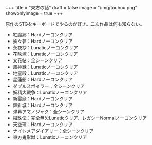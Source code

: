 +++
title = "東方の話"
draft = false
image = "/img/touhou.png"
showonlyimage = true
+++

原作のSTGをキーボードでやるのが好き。<!--more-->二次作品は何も知らない。

* 紅魔郷：Hardノーコンクリア
* 妖々夢：Hardノーコンクリア
* 永夜抄：Lunaticノーコンクリア
* 花映塚：Lunaticノーコンクリア
* 文花帖：全シーンクリア
* 風神録：Lunaticノーコンクリア
* 地霊殿：Lunaticノーコンクリア
* 星蓮船：Hardノーコンクリア
* ダブルスポイラー：全シーンクリア
* 妖精大戦争：Lunaticノーコンクリア
* 新霊廟：Hardノーコンクリア
* 輝針城：Hardノーコンクリア
* 弾幕アマノジャク：全シーンクリア
* 紺珠伝：完全無欠Lunaticクリア、レガシーNormalノーコンクリア
* 天空璋：Hardノーコンクリア
* ナイトメアダイアリー：全シーンクリア
* 東方鬼形獣：Lunaticノーコンクリア

